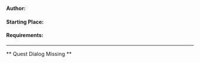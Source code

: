 ### 
#### Author:
_[](http://movoda.net/man/)_

#### Starting Place:
_[](http://movoda.net/man/)_

#### Requirements:

---
** Quest Dialog Missing **